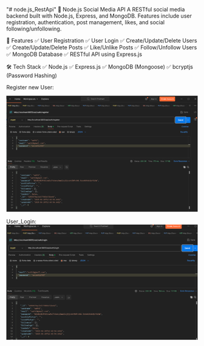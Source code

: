 "# node.js_RestApi" 
📱 Node.js Social Media API
A RESTful social media backend built with Node.js, Express, and MongoDB. Features include user registration, authentication, post management, likes, and social following/unfollowing.

🚀 Features
✅ User Registration
✅ User Login
✅ Create/Update/Delete Users
✅ Create/Update/Delete Posts
✅ Like/Unlike Posts
✅ Follow/Unfollow Users
✅ MongoDB Database
✅ RESTful API using Express.js

🛠️ Tech Stack
✅ Node.js
✅ Express.js
✅ MongoDB (Mongoose)
✅ bcryptjs (Password Hashing)

Register new User:

![Register](https://github.com/Sornali-Sanu/node.js_RestApi/blob/main/register.png)

User_Login:
![Login](https://github.com/Sornali-Sanu/node.js_RestApi/blob/main/login.png)
